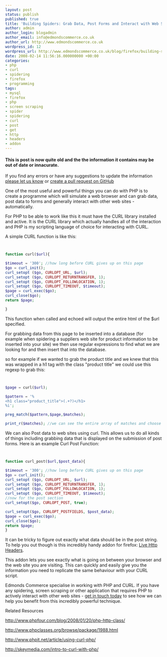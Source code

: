 ```yaml
---
layout: post
status: publish
published: true
title: 'Building Spiders: Grab Data, Post Forms and Interact with Web Sites Automatically'
author: admin
author_login: blogadmin
author_email: info@edmondscommerce.co.uk
author_url: http://www.edmondscommerce.co.uk
wordpress_id: 12
wordpress_url: http://www.edmondscommerce.co.uk/blog/firefox/building-spiders-grab-data-post-forms-and-interact-with-web-sites-automatically/
date: 2008-02-14 11:56:16.000000000 +00:00
categories:
- php
- curl
- spidering
- firefox
- programming
tags:
- mysql
- firefox
- php
- screen scraping
- spider
- spidering
- curl
- post
- get
- http
- headers
- addon
---
```

<div class="oldpost"><h4>This is post is now quite old and the the information it contains may be out of date or innacurate.</h4>
<p>
If you find any errors or have any suggestions to update the information <a href="http://edmondscommerce.github.io/contact-us/index.html">please let us know</a>
or <a href="https://github.com/edmondscommerce/edmondscommerce.github.io">create a pull request on GitHub</a>
</p>
</div>
One of the most useful and powerful things you can do with PHP is to create a programme which will simulate a web browser and can grab data, post data to forms and generally interact with other web sites - automatically.

For PHP to be able to work like this it must have the CURL library installed and active. It is the CURL library which actually handles all of the interaction and PHP is my scripting language of choice for interacting with CURL.

A simple CURL function is like this:

```php


function curl($url){

$timeout = '300'; //how long before CURL gives up on this page
$go = curl_init();
curl_setopt ($go, CURLOPT_URL, $url);
curl_setopt ($go, CURLOPT_RETURNTRANSFER, 1);
curl_setopt ($go, CURLOPT_FOLLOWLOCATION, 1);
curl_setopt ($go, CURLOPT_TIMEOUT, $timeout);
$page = curl_exec($go);
curl_close($go);
return $page;

}


```

This function when called and echoed will output the entire html of the $url specified.

For grabbing data from this page to be inserted into a database (for example when spidering a suppliers web site for product information to be inserted into your site) we then use regular expressions to find what we are looking for and then insert that into the database.

so for example if we wanted to grab the product title and we knew that this was wrapped in a h1 tag with the class "product title" we could use this regexp to grab this:

```php


$page = curl($url);

$pattern = '%
<h1 class="product_title">(.+?)</h1>
%i';

preg_match($pattern,$page,$matches);

print_r($matches); //we can see the entire array of matches and choose which we want to insert into the database


```

We can also Post data to web sites using curl. This allows us to do all kinds of things including grabbing data that is displayed on the submission of post forms. Here is an example Curl Post Function:
```php


function curl_post($url,$post_data){

$timeout = '300'; //how long before CURL gives up on this page
$go = curl_init();
curl_setopt ($go, CURLOPT_URL, $url);
curl_setopt ($go, CURLOPT_RETURNTRANSFER, 1);
curl_setopt ($go, CURLOPT_FOLLOWLOCATION, 1);
curl_setopt ($go, CURLOPT_TIMEOUT, $timeout);
//now for the post section
curl_setopt($go, CURLOPT_POST, true);

curl_setopt($go, CURLOPT_POSTFIELDS, $post_data);
$page = curl_exec($go);
curl_close($go);
return $page;
}

```

It can be tricky to figure out exactly what data should be in the post string. To help you out though is this incredibly handy addon for firefox: <a href="https://addons.mozilla.org/en-US/firefox/addon/3829" target="_blank">Live Http Headers</a>.

This addon lets you see exactly what is going on between your browser and the web site you are visiting. This can quickly and easily give you the information you need to replicate the same behaviour with your CURL script.

Edmonds Commerce specialise in working with PHP and CURL. If you have any spidering, screen scraping or other application that requires PHP to actively interact with other web sites - <a href="http://www.edmondscommerce.co.uk/contact-about-curl-and-php.html">get in touch today</a> to see how we can help you benefit from this incredibly powerful technique.

Related Resources

<a href="http://www.phpfour.com/blog/2008/01/20/php-http-class/" rel="nofollow">http://www.phpfour.com/blog/2008/01/20/php-http-class/</a>

<a href="http://www.phpclasses.org/browse/package/1988.html" rel="nofollow">http://www.phpclasses.org/browse/package/1988.html</a>

<a href="http://www.phpit.net/article/using-curl-php/" rel="nofollow">http://www.phpit.net/article/using-curl-php/</a>

<a href="http://skeymedia.com/intro-to-curl-with-php/" rel="nofollow">http://skeymedia.com/intro-to-curl-with-php/</a>
